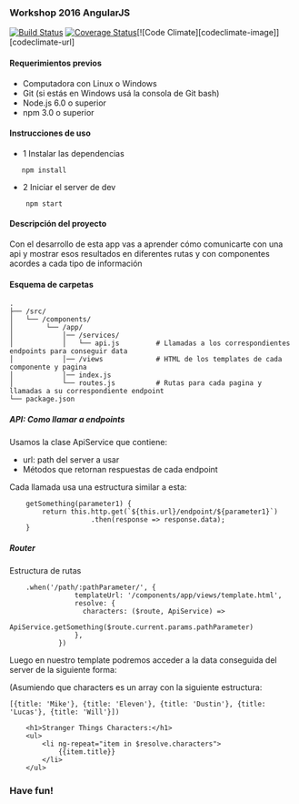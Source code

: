 ### Workshop 2016 AngularJS

[travis-image]: https://travis-ci.org/gpincheiraa/workshop2016-nodeconfar-angular.png
[travis-url]: https://travis-ci.org/gpincheiraa/workshop2016-nodeconfar-angular

[coveralls-image]:https://coveralls.io/repos/github/gpincheiraa/workshop2016-nodeconfar-angular/badge.svg?branch=master
[coveralls-url]: https://coveralls.io/github/gpincheiraa/workshop2016-nodeconfar-angular?branch=master


[![Build Status][travis-image]][travis-url] [![Coverage Status][coveralls-image]][coveralls-url][![Code Climate][codeclimate-image]][codeclimate-url]

#### Requerimientos previos


- Computadora con Linux o Windows
- Git (si estás en Windows usá la consola de Git bash)
- Node.js 6.0 o superior
- npm 3.0 o superior


#### Instrucciones de uso


- 1 Instalar las dependencias


```
   npm install
```


- 2 Iniciar el server de dev


```
    npm start
```


#### Descripción del proyecto
Con el desarrollo de esta app vas a aprender cómo comunicarte con una api y mostrar esos resultados en diferentes rutas y con componentes acordes a cada tipo de información


#### Esquema de carpetas


```
.
├── /src/
│   └── /components/          
│        └── /app/                
│            │── /services/
│            │   └── api.js         # Llamadas a los correspondientes endpoints para conseguir data
│            │── /views             # HTML de los templates de cada componente y pagina
│            │── index.js           
│            └── routes.js          # Rutas para cada pagina y llamadas a su correspondiente endpoint
└── package.json        
```


##### API: Como llamar a endpoints


Usamos la clase ApiService que contiene:


- url: path del server a usar
- Métodos que retornan respuestas de cada endpoint


Cada llamada usa una estructura similar a esta:

```
    getSomething(parameter1) {
        return this.http.get(`${this.url}/endpoint/${parameter1}`)
                    .then(response => response.data);
    }

```
##### Router


Estructura de rutas


```
    .when('/path/:pathParameter/', {
                templateUrl: '/components/app/views/template.html',
                resolve: {
                  characters: ($route, ApiService) =>
                      ApiService.getSomething($route.current.params.pathParameter)
                },
            })
```

Luego en nuestro template podremos acceder a la data conseguida del server de la siguiente forma:


(Asumiendo que characters es un array con la siguiente estructura:
```
[{title: 'Mike'}, {title: 'Eleven'}, {title: 'Dustin'}, {title: 'Lucas'}, {title: 'Will'}])
```


```
    <h1>Stranger Things Characters:</h1>
    <ul>
        <li ng-repeat="item in $resolve.characters">
            {{item.title}}
        </li>
    </ul>
```


### Have fun!
